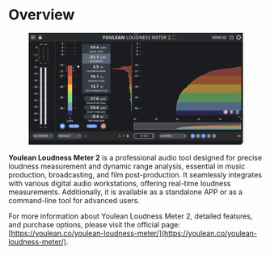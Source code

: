 # Overview

<div data-full-width="false">

<figure><img src=".gitbook/assets/Youlean-Loudness-Meter-2-V2.5.5-BETA.png" alt=""><figcaption></figcaption></figure>

</div>

**Youlean Loudness Meter 2** is a professional audio tool designed for precise loudness measurement and dynamic range analysis, essential in music production, broadcasting, and film post-production. It seamlessly integrates with various digital audio workstations, offering real-time loudness measurements. Additionally, it is available as a standalone APP or as a command-line tool for advanced users.

For more information about Youlean Loudness Meter 2, detailed features, and purchase options, please visit the official page: [https://youlean.co/youlean-loudness-meter/](https://youlean.co/youlean-loudness-meter/).
